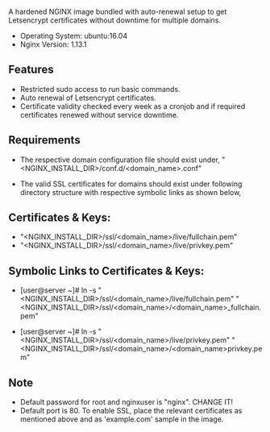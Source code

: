 A hardened NGINX image bundled with auto-renewal setup to get Letsencrypt certificates without downtime for multiple domains.

- Operating System: ubuntu:16.04
- Nginx Version: 1.13.1

Features
---------------------------------------------
- Restricted sudo access to run basic commands.
- Auto renewal of Letsencrypt certificates.
- Certificate validity checked every week as a cronjob and if required certificates renewed without service downtime.


Requirements
---------------------------------------------
- The respective domain configuration file should exist under,
    "<NGINX_INSTALL_DIR>/conf.d/<domain_name>.conf"

- The valid SSL certificates for domains should exist under following directory structure with respective symbolic links as shown below,

Certificates & Keys:
---------------------------------------------
- "<NGINX_INSTALL_DIR>/ssl/<domain_name>/live/fullchain.pem" 
- "<NGINX_INSTALL_DIR>/ssl/<domain_name>/live/privkey.pem"

Symbolic Links to Certificates & Keys:
---------------------------------------------
- [user@server ~]# ln -s "<NGINX_INSTALL_DIR>/ssl/<domain_name>/live/fullchain.pem" "<NGINX_INSTALL_DIR>/ssl/<domain_name>/<domain_name>_fullchain.pem"

- [user@server ~]# ln -s "<NGINX_INSTALL_DIR>/ssl/<domain_name>/live/privkey.pem" "<NGINX_INSTALL_DIR>/ssl/<domain_name>/<domain_name>privkey.pem"


Note
---------------------------------------------
- Default password for root and nginxuser is "nginx". CHANGE IT!
- Default port is 80. To enable SSL, place the relevant certificates as mentioned above and as 'example.com' sample in the image.
